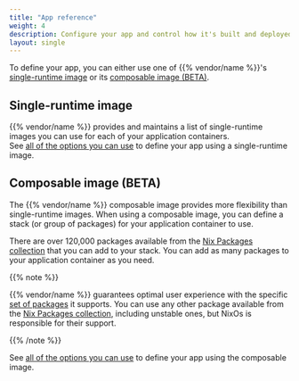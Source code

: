 ```yaml
---
title: "App reference"
weight: 4
description: Configure your app and control how it's built and deployed on {{% vendor/name %}}.
layout: single
---
```


To define your app, you can either use one of {{% vendor/name %}}'s [single-runtime image](/create-apps/app-reference/single-runtime-image.md)
or its [composable image (BETA)](/create-apps/app-reference/composable-image.md).

## Single-runtime image

{{% vendor/name %}} provides and maintains a list of single-runtime images you can use for each of your application containers.</br>
See [all of the options you can use](/create-apps/app-reference/single-runtime-image.md) to define your app using a single-runtime image.

## Composable image (BETA)

The {{% vendor/name %}} composable image provides more flexibility than single-runtime images.
When using a composable image, you can define a stack (or group of packages) for your application container to use.

There are over 120,000 packages available from the [Nix Packages collection](https://search.nixos.org/) that you can add to your stack.
You can add as many packages to your application container as you need.

{{% note %}}

{{% vendor/name %}} guarantees optimal user experience with the specific [set of packages](/create-apps/app-reference/composable-image.md#supported-nix-packages) it supports.
You can use any other package available from the [Nix Packages collection](https://search.nixos.org/), including unstable ones,
but NixOs is responsible for their support.

{{% /note %}}

See [all of the options you can use](/create-apps/app-reference/composable-image.md) to define your app using the composable image.
